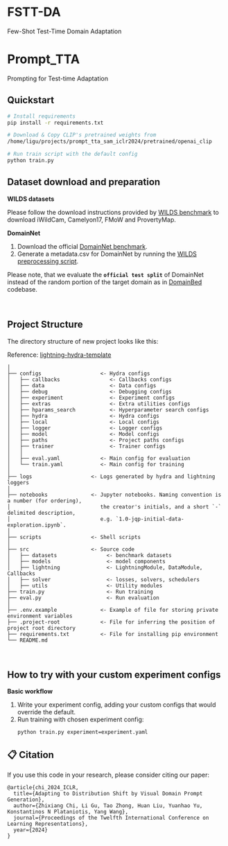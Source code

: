 # FSTT-DA
Few-Shot Test-Time Domain Adaptation

# Prompt_TTA
Prompting for Test-time Adaptation


## Quickstart

```bash
# Install requirements
pip install -r requirements.txt

# Download & Copy CLIP's pretrained weights from
/home/ligu/projects/prompt_tta_sam_iclr2024/pretrained/openai_clip

# Run train script with the default config
python train.py
```

## Dataset download and preparation
**WILDS datasets**

Please follow the download instructions provided by [WILDS benchmark](https://github.com/p-lambda/wilds/) to download iWildCam, Camelyon17, FMoW and ProvertyMap.

**DomainNet**

1. Download the official [DomainNet benchmark](http://ai.bu.edu/M3SDA/).
2. Generate a metadata.csv for DomainNet by running the [WILDS preprocessing script](https://github.com/p-lambda/wilds/blob/472677590de351857197a9bf24958838c39c272b/dataset_preprocessing/domainnet/generate_metadata.py).

Please note, that we evaluate the **`official test split`** of DomainNet instead of the random portion of the target domain as in [DomainBed](https://github.com/facebookresearch/DomainBed) codebase.

<br>

## Project Structure

The directory structure of new project looks like this:

Reference: [lightning-hydra-template](https://github.com/ashleve/lightning-hydra-template/)

```
│
├── configs                   <- Hydra configs
│   ├── callbacks                <- Callbacks configs
│   ├── data                     <- Data configs
│   ├── debug                    <- Debugging configs
│   ├── experiment               <- Experiment configs
│   ├── extras                   <- Extra utilities configs
│   ├── hparams_search           <- Hyperparameter search configs
│   ├── hydra                    <- Hydra configs
│   ├── local                    <- Local configs
│   ├── logger                   <- Logger configs
│   ├── model                    <- Model configs
│   ├── paths                    <- Project paths configs
│   ├── trainer                  <- Trainer configs
│   │
│   ├── eval.yaml             <- Main config for evaluation
│   └── train.yaml            <- Main config for training
│
├── logs                   <- Logs generated by hydra and lightning loggers
│
├── notebooks              <- Jupyter notebooks. Naming convention is a number (for ordering),
│                             the creator's initials, and a short `-` delimited description,
│                             e.g. `1.0-jqp-initial-data-exploration.ipynb`.
│
├── scripts                <- Shell scripts
│
├── src                    <- Source code
│   ├── datasets                <- benchmark datasets
│   ├── models                  <- model components
│   ├── lightning               <- LightningModule, DataModule, Callbacks
│   ├── solver                  <- losses, solvers, schedulers
│   ├── utils                   <- Utility modules
├── train.py                    <- Run training
├── eval.py                     <- Run evaluation
│
├── .env.example              <- Example of file for storing private environment variables
├── .project-root             <- File for inferring the position of project root directory
├── requirements.txt          <- File for installing pip environment
└── README.md
```
<br>

## How to try with your custom experiment configs

**Basic workflow**
1. Write your experiment config, adding your custom configs that would override the default.
2. Run training with chosen experiment config:
   ```bash
   python train.py experiment=experiment.yaml
   ```
<be>


## <a name="cite"/> :clipboard: Citation

If you use this code in your research, please consider citing our paper:
```
@article{chi_2024_ICLR,
  title={Adapting to Distribution Shift by Visual Domain Prompt Generation},
  author={Zhixiang Chi, Li Gu, Tao Zhong, Huan Liu, Yuanhao Yu, Konstantinos N Plataniotis, Yang Wang},
  journal={Proceedings of the Twelfth International Conference on Learning Representations},
  year={2024}
}
```
